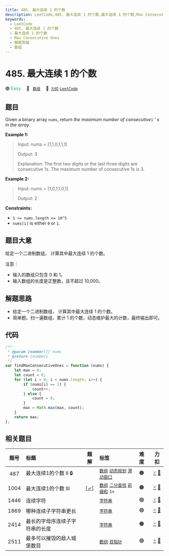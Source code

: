 ```yaml
---
title: 485. 最大连续 1 的个数
description: LeetCode,485. 最大连续 1 的个数,最大连续 1 的个数,Max Consecutive Ones,解题思路,数组
keywords:
  - LeetCode
  - 485. 最大连续 1 的个数
  - 最大连续 1 的个数
  - Max Consecutive Ones
  - 解题思路
  - 数组
---
```


# 485. 最大连续 1 的个数

🟢 <font color=#15bd66>Easy</font>&emsp; 🔖&ensp; [`数组`](/tag/array.md)&emsp; 🔗&ensp;[`力扣`](https://leetcode.cn/problems/max-consecutive-ones) [`LeetCode`](https://leetcode.com/problems/max-consecutive-ones)

## 题目

Given a binary array `nums`, return _the maximum number of consecutive_`1` _'
s in the array_.

**Example 1:**

> Input: nums = [1,1,0,1,1,1]
>
> Output: 3
>
> Explanation: The first two digits or the last three digits are consecutive 1s. The maximum number of consecutive 1s is 3.

**Example 2:**

> Input: nums = [1,0,1,1,0,1]
>
> Output: 2

**Constraints:**

- `1 <= nums.length <= 10^5`
- `nums[i]` is either `0` or `1`.

## 题目大意

给定一个二进制数组， 计算其中最大连续 1 的个数。

注意：

- 输入的数组只包含 0 和 1。
- 输入数组的长度是正整数，且不超过 10,000。

## 解题思路

- 给定一个二进制数组， 计算其中最大连续 1 的个数。
- 简单题。扫一遍数组，累计 1 的个数，动态维护最大的计数，最终输出即可。

## 代码

```javascript
/**
 * @param {number[]} nums
 * @return {number}
 */
var findMaxConsecutiveOnes = function (nums) {
	let max = 0;
	let count = 0;
	for (let i = 0; i < nums.length; i++) {
		if (nums[i] == 1) {
			count++;
		} else {
			count = 0;
		}
		max = Math.max(max, count);
	}
	return max;
};
```

## 相关题目

<!-- prettier-ignore -->
| 题号 | 标题 | 题解 | 标签 | 难度 | 力扣 |
| :------: | :------ | :------: | :------ | :------ | :------: |
| 487 | 最大连续1的个数 II 🔒 |  |  [`数组`](/tag/array.md) [`动态规划`](/tag/dynamic-programming.md) [`滑动窗口`](/tag/sliding-window.md) | 🟠 | [🀄️](https://leetcode.cn/problems/max-consecutive-ones-ii) [🔗](https://leetcode.com/problems/max-consecutive-ones-ii) |
| 1004 | 最大连续1的个数 III | [[✓]](/problem/1004.md) |  [`数组`](/tag/array.md) [`二分查找`](/tag/binary-search.md) [`前缀和`](/tag/prefix-sum.md) `1+` | 🟠 | [🀄️](https://leetcode.cn/problems/max-consecutive-ones-iii) [🔗](https://leetcode.com/problems/max-consecutive-ones-iii) |
| 1446 | 连续字符 |  |  [`字符串`](/tag/string.md) | 🟢 | [🀄️](https://leetcode.cn/problems/consecutive-characters) [🔗](https://leetcode.com/problems/consecutive-characters) |
| 1869 | 哪种连续子字符串更长 |  |  [`字符串`](/tag/string.md) | 🟢 | [🀄️](https://leetcode.cn/problems/longer-contiguous-segments-of-ones-than-zeros) [🔗](https://leetcode.com/problems/longer-contiguous-segments-of-ones-than-zeros) |
| 2414 | 最长的字母序连续子字符串的长度 |  |  [`字符串`](/tag/string.md) | 🟠 | [🀄️](https://leetcode.cn/problems/length-of-the-longest-alphabetical-continuous-substring) [🔗](https://leetcode.com/problems/length-of-the-longest-alphabetical-continuous-substring) |
| 2511 | 最多可以摧毁的敌人城堡数目 |  |  [`数组`](/tag/array.md) [`双指针`](/tag/two-pointers.md) | 🟢 | [🀄️](https://leetcode.cn/problems/maximum-enemy-forts-that-can-be-captured) [🔗](https://leetcode.com/problems/maximum-enemy-forts-that-can-be-captured) |